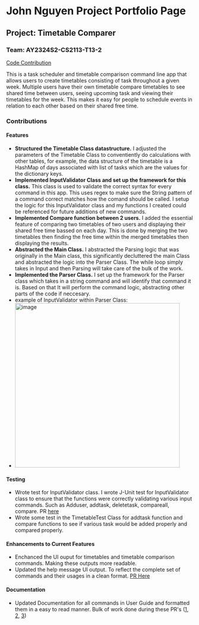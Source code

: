 
# John Nguyen Project Portfolio Page</h1>

## Project: Timetable Comparer
### Team: AY2324S2-CS2113-T13-2
[Code Contribution](https://nus-cs2113-ay2324s2.github.io/tp-dashboard/?search=john-nng&breakdown=true&sort=groupTitle%20dsc&sortWithin=title&since=2024-02-23&timeframe=commit&mergegroup=&groupSelect=groupByRepos&checkedFileTypes=docs~functional-code~test-code~other)

This is a task scheduler and timetable comparison command line app that allows users to create timetables consisting of task throughout a given week. Multiple users have their own timetable compare timetables to see shared time between users, seeing upcoming task and viewing their timetables for the week. This makes it easy for people to schedule events in relation to each other based on their shared free time.

### Contributions

#### Features
- **Structured the Timetable Class datastructure.** I adjusted the parameters of the Timetable Class to conventiently do calculations with other tables, for example, the data structure of the timetable is a HashMap of days associated with list of tasks which are the values for the dictionary keys.
- **Implemented InputValidator Class and set up the framework for this class.** This class is used to validate the correct syntax for every command in this app. This uses regex to make sure the String pattern of a command correct matches how the comand should be called. I setup the logic for this InputValidator class and my functions I created could be referenced for future additions of new commands.
- **Implemented Compare function between 2 users.** I added the essential feature of comparing two timetables of two users and displaying their shared free time bassed on each day. This is done by merging the two timetables then finding the free time within the merged timetables then displaying the results.
- **Abstracted the Main Class.** I abstracted the Parsing logic that was originally in the Main class, this significantly decluttered the main Class and abstracted the logic into the Parser Class. The while loop simply takes in Input and then Parsing will take care of the bulk of the work.
- **Implemented the Parser Class.** I set up the framework for the Parser class which takes in a string command and will identify that command it is. Based on that It will perform the command logic, abstracting other parts of the code if neccesary.
- example of InputValidator within Parser Class:
- <img width="443" alt="image" src="https://github.com/john-nng/tp/assets/89668122/62da4f66-381c-484c-9f46-f8f0e3fca3f5">


#### Testing
- Wrote test for InputValidator class. I wrote J-Unit test for InputValidator class to ensure that the functions were correctly validating various input commands. Such as Adduser, addtask, deletetask, compareall, compare. PR [here](https://github.com/AY2324S2-CS2113-T13-2/tp/commit/e9c5d00429e60a5d1a5d2938cabfeb0007e9c21d)
- Wrote some test in the TimetableTest Class for addtask function and compare functions to see if various task would be added properly and compared properly.

#### Enhancements to Current Features
- Enchanced the UI ouput for timetables and timetable comparison commands. Making these outputs more readable.
- Updated the help message UI output. To reflect the complete set of commands and their usages in a clean format. [PR Here](https://github.com/AY2324S2-CS2113-T13-2/tp/commit/b5974cdf35554456984cd02415fbd7d87facab7a)

#### Documentation
- Updated Documentation for all commands in User Guide and formatted them in a easy to read manner. Bulk of work done during these PR's ([1](https://github.com/AY2324S2-CS2113-T13-2/tp/blob/9dbe139124adfecf78f4c94d8f662b283788a8fa/docs/UserGuide.md), [2](https://github.com/AY2324S2-CS2113-T13-2/tp/blob/65c01a9d7d4875eedc494afa923108eec9e48055/docs/UserGuide.md), [3](https://github.com/AY2324S2-CS2113-T13-2/tp/blob/47db8ea97ed3da106a83d75a7ae90152a5e80200/docs/UserGuide.md))

